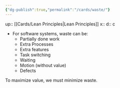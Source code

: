 ```yaml
---
{"dg-publish":true,"permalink":"/cards/waste/"}
---
```


up:: [[Cards/Lean Principles\|Lean Principles]] 
x:: 
d:: c

- For software systems, waste can be:
	- Partially done work
	- Extra Processes
	- Extra features
	- Task switching
	- Waiting
	- Motion (without value)
	- Defects

To maximize value, we must minimize waste. 